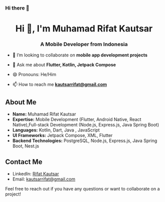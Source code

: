### Hi there 👋

<h1 align="center">Hi 👋, I'm Muhamad Rifat Kautsar</h1>
<h3 align="center">A Mobile Developer from Indonesia</h3>

- 👯 I’m looking to collaborate on **mobile app development projects**

- 💬 Ask me about **Flutter, Kotlin, Jetpack Compose**

- 😄 Pronouns: He/Him

- 📫 How to reach me **kautsarrifat@gmail.com**

## About Me

- **Name:** Muhamad Rifat Kautsar
- **Expertise:** Mobile Development (Flutter, Android Native, React Native),Full-stack Development (Node.js, Express.js, Java Spring Boot)
- **Languages:** Kotlin, Dart, Java , JavaScript
- **UI Frameworks:** Jetpack Compose, XML, Flutter
- **Backend Technologies:** PostgreSQL, Node.js, Express.js, Java Spring Boot, Nest.js

## Contact Me

- LinkedIn: [Rifat Kautsar](https://www.linkedin.com/in/rifat-kautsar-620130185/)
- Email: kautsarrifat@gmail.com

Feel free to reach out if you have any questions or want to collaborate on a project!


<!--
**rifatkautsar/rifatkautsar** is a ✨ _special_ ✨ repository because its `README.md` (this file) appears on your GitHub profile.

Here are some ideas to get you started:

- 🔭 I’m currently working on ...
- 🌱 I’m currently learning ...
- 👯 I’m looking to collaborate on ...
- 🤔 I’m looking for help with ...
- 💬 Ask me about ...
- 📫 How to reach me: ...
- 😄 Pronouns: ...
- ⚡ Fun fact: ...
-->
